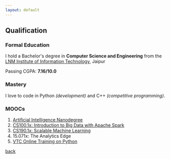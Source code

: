 ```yaml
---
layout: default
---
```


## Qualification

### [](#header-3)Formal Education

I hold a Bachelor's degree in **Computer Science and Engineering** from the [LNM Institute of Information Technology](http://www.lnmiit.ac.in), Jaipur 

Passing CGPA: **7.16/10.0**


### [](#header-3)Mastery

I love to code in Python _(development)_ and C++ _(competitive programming)_.


### [](#header-3)MOOCs

1. [Artificial Intelligence Nanodegree](https://vtc.internshala.com/certificate/show_certificate.php?certificate_number=145075398153ac8e8ebb1bc)
2. [CS100.1x: Introduction to Big Data with Apache Spark](https://s3.amazonaws.com/verify.edx.org/downloads/a2f04ff89ffe4090a01fabda9113c4b0/Certificate.pdf)
3. [CS190.1x: Scalable Machine Learning](https://s3.amazonaws.com/verify.edx.org/downloads/328c14f8035e447584da12bb692b7afa/Certificate.pdf)
4. 15.071x: The Analytics Edge
5. [VTC Online Training on Python](https://vtc.internshala.com/certificate/show_certificate.php?certificate_number=145075398153ac8e8ebb1bc)

[back](./)

